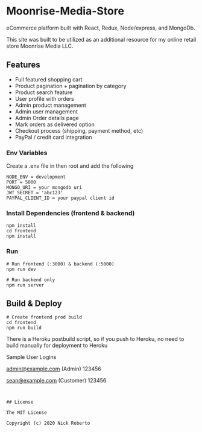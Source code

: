 # Moonrise-Media-Store
eCommerce platform built with React, Redux, Node/express, and MongoDb.

This site was built to be utilized as an additional resource for my online retail store Moonrise Media LLC.


## Features

- Full featured shopping cart
- Product pagination + pagination by category
- Product search feature
- User profile with orders
- Admin product management
- Admin user management
- Admin Order details page
- Mark orders as delivered option
- Checkout process (shipping, payment method, etc)
- PayPal / credit card integration


### Env Variables

Create a .env file in then root and add the following

```
NODE_ENV = development
PORT = 5000
MONGO_URI = your mongodb uri
JWT_SECRET = 'abc123'
PAYPAL_CLIENT_ID = your paypal client id
```

### Install Dependencies (frontend & backend)

```
npm install
cd frontend
npm install
```

### Run

```
# Run frontend (:3000) & backend (:5000)
npm run dev

# Run backend only
npm run server
```

## Build & Deploy

```
# Create frontend prod build
cd frontend
npm run build
```

There is a Heroku postbuild script, so if you push to Heroku, no need to build manually for deployment to Heroku

Sample User Logins

admin@example.com (Admin)
123456

sean@example.com (Customer)
123456

```


## License

The MIT License

Copyright (c) 2020 Nick Roberto

